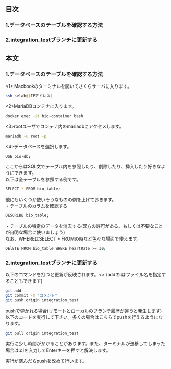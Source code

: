 ## 目次
### 1.データベースのテーブルを確認する方法
### 2.integration_testブランチに更新する

## 本文
### 1.データベースのテーブルを確認する方法

<1> Macbookのターミナルを開いてさくらサーバに入ります。

```sh
ssh selab@(IPアドレス)
```

<2>MariaDBコンテナに入ります。

```sh
docker exec -it bio-container bash
```

<3>rootユーザでコンテナ内のmariadbにアクセスします。

```sh
mariadb -u root -p
```

<4>データベースを選択します。

```sh
USE bio-db;
```

ここからはSQL文でテーブル内を参照したり、削除したり、挿入したり好きなようにできます。<br>
以下は全テーブルを参照する例です。

```sh
SELECT * FROM bio_table;
```

他にもいくつか使いそうなものの例を上げておきます。<br>
・テーブルのカラムを確認する

```sh
DESCRIBE bio_table;
```

・テーブルの特定のデータを消去する(双方の許可がある、もしくは不要なことが自明な場合に使いましょう)<br>
なお、WHEREはSELECT * FROMの時など色々な場面で使えます。

```sh
DElETE FROM bio_table WHERE heartRate >= 30;
```

### 2.integration_testブランチに更新する
以下のコマンドを打つと更新が反映されます。<>
(addの.はファイル名を指定することもできます)

```sh
git add .
git commit -m "コメント"
git push origin integration_test
```

pushで弾かれる場合(リモートとローカルのブランチ履歴が違うと発生します)<br>
以下のコードを実行して下さい。多くの場合はこちらでpushを行えるようになります。

```sh
git pull origin integration_test
```

実行に少し時間がかかることがあります。また、ターミナルが遷移してしまった場合は:q!を入力してEnterキーを押すと解決します。

実行が済んだらpushを改めて行います。
